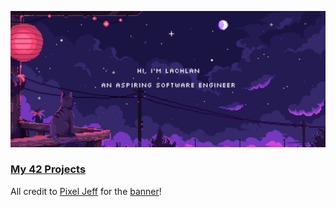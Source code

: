 ![Banner](./assets/img/github-banner-engineer.gif)

<h3><a href="https://github.com/stars/lachlanstephen/lists/42-projects" rel="noopener nofollow noreferrer">My 42 Projects</a></h3>

All credit to <a href="https://portaly.cc/pixeljeff" target="_blank" rel="noopener noreferrer nofollow">Pixel Jeff</a> for the <a href="https://www.behance.net/gallery/103154127/SUDIO" target="_blank" rel="noopener noreferrer nofollow">banner</a>!